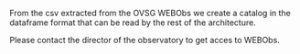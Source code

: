 From the csv extracted from the OVSG WEBObs we create a catalog in the dataframe format that can be read by the rest of the architecture.

Please contact the director of the observatory to get acces to WEBObs.
